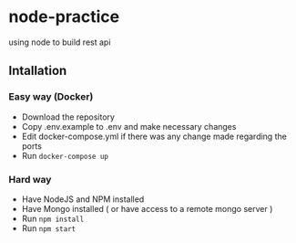 # node-practice
using node to build rest api

## Intallation

### Easy way (Docker)

- Download the repository
- Copy .env.example to .env and make necessary changes
- Edit docker-compose.yml if there was any change made regarding the ports
- Run `docker-compose up`

### Hard way

- Have NodeJS and NPM installed
- Have Mongo installed ( or have access to a remote mongo server )
- Run `npm install`
- Run `npm start`
